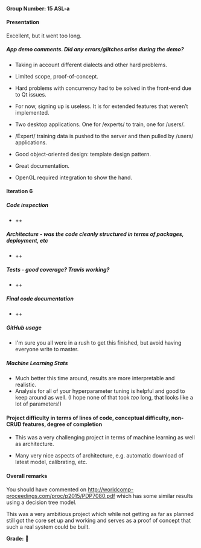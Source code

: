 #### Group Number: 15 ASL-a

#### Presentation

Excellent, but it went too long.

##### App demo comments.  Did any errors/glitches arise during the demo?

  - Taking in account different dialects and other hard problems.

  - Limited scope, proof-of-concept.

  - Hard problems with concurrency had to be solved in the front-end due to Qt issues.

  - For now, signing up is useless. It is for extended features that weren’t
    implemented.

  - Two desktop applications. One for /experts/ to train, one for /users/.

  - /Expert/ training data is pushed to the server and then pulled by /users/
    applications.

  - Good object-oriented design: template design pattern.

  - Great documentation.

  - OpenGL required integration to show the hand.

#### Iteration 6

##### Code inspection

- ++

##### Architecture - was the code cleanly structured in terms of packages, deployment, etc

- ++

##### Tests - good coverage?  Travis working?

- ++

##### Final code documentation

- ++

##### GitHub usage

- I'm sure you all were in a rush to get this finished, but avoid having
  everyone write to master.

##### Machine Learning Stats

- Much better this time around, results are more interpretable and realistic.
- Analysis for all of your hyperparameter tuning is helpful and good to keep
  around as well. (I hope none of that took *too* long, that looks like a lot
  of parameters!)

#### Project difficulty in terms of lines of code, conceptual difficulty, non-CRUD features, degree of completion

 - This was a very challenging project in terms of machine learning as well as architecture.

 - Many very nice aspects of architecture, e.g. automatic download of latest model, calibrating, etc.

#### Overall remarks

You should have commented on http://worldcomp-proceedings.com/proc/p2015/PDP7080.pdf which has some similar results using a decision tree model.

This was a very ambitious project which while not getting as far as planned still got the core set up and working and serves as a proof of concept that such a real system could be built.

**Grade:** 💯

